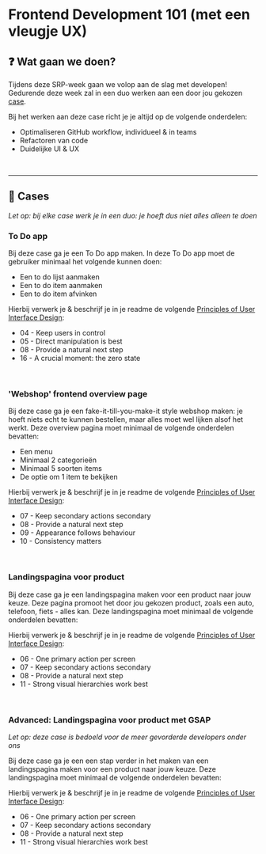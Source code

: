 # Frontend Development 101 (met een vleugje UX)

<!------------ nieuw onderdeel ------------>

## :question: Wat gaan we doen?
Tijdens deze SRP-week gaan we volop aan de slag met developen!  <!-- ander woord van developen? gewoon coderen & programmeren? -->  
Gedurende deze week zal in een duo werken aan een door jou gekozen [case](#open_file_folder-Cases).  

<!-- deze 3 punten anders verwoorden? -->
Bij het werken aan deze case richt je je altijd op de volgende onderdelen:
- Optimaliseren GitHub workflow, individueel & in teams
- Refactoren van code
- Duidelijke UI & UX

</br>

---
<!------------ nieuw onderdeel ------------>

## :open_file_folder: Cases
_Let op: bij elke case werk je in een duo: je hoeft dus niet alles alleen te doen_

<!---- To Do App ---->
### To Do app
Bij deze case ga je een To Do app maken. In deze To Do app moet de gebruiker minimaal het volgende kunnen doen:
- Een to do lijst aanmaken
- Een to do item aanmaken
- Een to do item afvinken
<!-- meer? -->

Hierbij verwerk je & beschrijf je in je readme de volgende [Principles of User Interface Design](http://bokardo.com/principles-of-user-interface-design/):
- 04 - Keep users in control
- 05 - Direct manipulation is best
- 08 - Provide a natural next step
- 16 - A crucial moment: the zero state

</br>

<!---- Webshop ---->
### 'Webshop' frontend overview page

<!-- niet helemaal zeker over de beschrijving -->
Bij deze case ga je een fake-it-till-you-make-it style webshop maken: je hoeft niets echt te kunnen bestellen, maar alles moet wel lijken alsof het werkt. Deze overview pagina moet minimaal de volgende onderdelen bevatten:
- Een menu
- Minimaal 2 categorieën
- Minimaal 5 soorten items
- De optie om 1 item te bekijken
<!-- meer? -->

Hierbij verwerk je & beschrijf je in je readme de volgende [Principles of User Interface Design](http://bokardo.com/principles-of-user-interface-design/):
- 07 - Keep secondary actions secondary
- 08 - Provide a natural next step
- 09 - Appearance follows behaviour
- 10 - Consistency matters

</br>

<!---- Landingspagina ---->
### Landingspagina voor product
Bij deze case ga je een landingspagina maken voor een product naar jouw keuze. Deze pagina promoot het door jou gekozen product, zoals een auto, telefoon, fiets - alles kan. Deze landingspagina moet minimaal de volgende onderdelen bevatten:
<!-- vul maar in wat ik het geen idee -->

Hierbij verwerk je & beschrijf je in je readme de volgende [Principles of User Interface Design](http://bokardo.com/principles-of-user-interface-design/):
- 06 - One primary action per screen
- 07 - Keep secondary actions secondary
- 08 - Provide a natural next step
- 11 - Strong visual hierarchies work best

</br>

<!---- Advanced landingspagina ---->
### Advanced: Landingspagina voor product met GSAP
_Let op: deze case is bedoeld voor de meer gevorderde developers onder ons_

Bij deze case ga je een een stap verder in het maken van een landingspagina maken voor een product naar jouw keuze. Deze landingspagina moet minimaal de volgende onderdelen bevatten:
<!-- dezelfde eisen als bij normale landingspagina, maar met extra dingen voor GSAP-->

Hierbij verwerk je & beschrijf je in je readme de volgende [Principles of User Interface Design](http://bokardo.com/principles-of-user-interface-design/):
- 06 - One primary action per screen
- 07 - Keep secondary actions secondary
- 08 - Provide a natural next step
- 11 - Strong visual hierarchies work best
